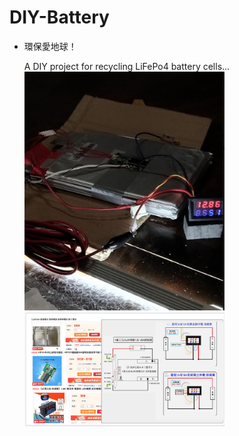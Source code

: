 # DIY-Battery
- 環保愛地球！<br>

  A DIY project for recycling LiFePo4 battery cells... <br>
  <img src="pic/DIY-Battery-1130.png" width=320> <img src="pic/DIY-Battery-Diagram-1130.png" width=320><br>
